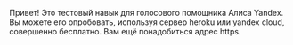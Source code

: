 Привет! Это тестовый навык для голосового помощника Алиса Yandex. Вы можете его опробовать, используя сервер heroku или yandex cloud, совершенно бесплатно. Вам ещё понадобиться адрес https.